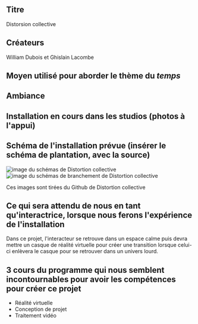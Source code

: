 ## Titre 

Distorsion collective

## Créateurs 

William Dubois et Ghislain Lacombe

## Moyen utilisé pour aborder le thème du *temps* 

## Ambiance

## Installation en cours dans les studios (photos à l'appui)

## Schéma de l'installation prévue (insérer le schéma de plantation, avec la source)
![image du schémas de Distortion collective](medias/schemas/distortion1.png)
![image du schémas de branchement de Distortion collective](medias/schemas/distortion2.png)

Ces images sont tirées du Github de Distortion collective
## Ce qui sera attendu de nous en tant qu'interactrice, lorsque nous ferons l'expérience de l'installation
Dans ce projet, l'interacteur se retrouve dans un espace calme puis devra mettre un casque de réalité virtuelle pour créer une transition lorsque celui-ci enlèvera le casque pour se retrouver dans un univers lourd.

## 3 cours du programme qui nous semblent incontournables pour avoir les compétences pour créer ce projet 
 - Réalité virtuelle
 - Conception de projet
 - Traitement vidéo
